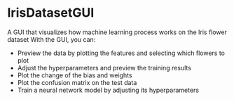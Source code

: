 # IrisDatasetGUI
A GUI that visualizes how machine learning process works on the Iris flower dataset
 With the GUI, you can:
 - Preview the data by plotting the features and selecting which flowers to plot
 - Adjust the hyperparameters and preview the training results
 - Plot the change of the bias and weights 
 - Plot the confusion matrix on the test data
 - Train a neural network model by adjusting its hyperparameters

